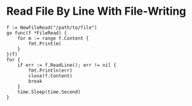 # Read File By Line With File-Writing
```
f := NewFileRead("/path/to/file")
go func(f *FileRead) {
	for m := range f.Content {
		fmt.Print(m)
	}
}(f)
for {
	if err := f.ReadLine(); err != nil {
		fmt.Println(err)
		close(f.Content)
		break
	}
	time.Sleep(time.Second)
}
```